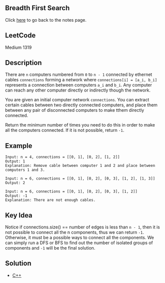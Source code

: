 ## Breadth First Search
Click [here](../notes.md) to go back to the notes page.

## LeetCode
Medium 1319

## Description
There are `n` computers numbered from `0` to `n - 1` connected by ethernet cables `connections` forming a network where `connections[i] = [a_i, b_i]` represents a connection between computers `a_i` and `b_i`. Any computer can reach any other computer directly or indirectly though the network.

You are given an initial computer network `connections`. You can extract certain cables between two directly connected computers, and place them between any pair of disconnected computers to make tthem directly connected.

Return the minimum number of times you need to do this in order to make all the computers connected. If it is not possible, return `-1`.

## Example
```
Input: n = 4, connections = [[0, 1], [0, 2], [1, 2]]
Output: 1
Explanation: Remove cable between computer 1 and 2 and place between computers 1 and 3.

Input: n = 6, connections = [[0, 1], [0, 2], [0, 3], [1, 2], [1, 3]]
Output: 2

Input: n = 6, connections = [[0, 1], [0, 2], [0, 3], [1, 2]]
Output: -1
Explanation: There are not enough cables.
```

## Key Idea
Notice if connections.size() == number of edges is less than `n - 1`, then it is not possible to connect all the n components, thus we can return `-1`. Otherwise, it must be a possible ways to connect all the components. We can simply run a DFS or BFS to find out the number of isolated groups of components and `-1` will be the final solution.

## Solution
- [C++](solution.cpp)
